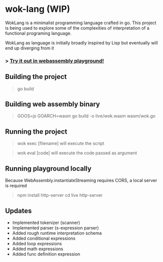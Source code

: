 # wok-lang (WIP)

WokLang is a minimalist programming language crafted in go.
This project is being used to explore some of the complexities of
interpretation of a functional programing language.

WokLang as language is initially broadly inspired by Lisp but eventually will
end up diverging from it

### > [Try it out in webassembly playground!](https://eugenioenko.github.io/wok-lang/live)

## Building the project

> go build

## Building web assembly binary

> GOOS=js GOARCH=wasm go build -o live/wok.wasm wasm/wok.go

## Running the project

> wok exec [filename] will execute the script

> wok eval [code] will execute the code passed as argument

## Running playground locally

Because WebAssembly.instantiateStreaming requires CORS, a local server is required

> npm install http-server
> cd live
> http-server

## Updates

- Implemented tokenizer (scanner)
- Implemented parser (s-expression parser)
- Added rough runtime interpretation schema
- Added conditional expressions
- Added loop expressions
- Added math expressions
- Added func definition expression
